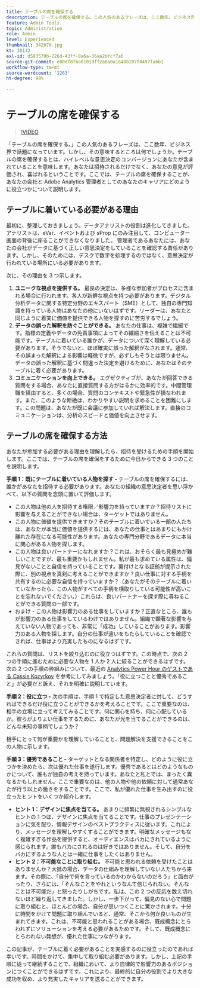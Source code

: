 ```yaml
---
title: テーブルの席を確保する
description: テーブルの席を確保する。この人気のあるフレーズは、ここ数年、ビジネス界で話題になっています。しかし、その意味するところは何でしょうか。テーブルの席を確保するとは、ハイレベルな意思決定のコンバージョンにあなたが含まれていることを意味します。あなたは招待されるだけでなく、あなたの意見が評価され、喜ばれるということです。ここでは、テーブルの席を確保することが、あなたの会社と Adobe Analytics 管理者としてのあなたのキャリアにどのように役立つかについて説明します。
feature: Admin Tools
topic: Administration
role: Admin
level: Experienced
thumbnail: 342070.jpg
kt: 10132
exl-id: d583579b-226d-43ff-8a6a-36aa2bfcf7a6
source-git-commit: e00df8fba0101dff2a8a0a1640b107f0497fabb1
workflow-type: tm+mt
source-wordcount: '1263'
ht-degree: 98%

---
```


# テーブルの席を確保する

>[!VIDEO](https://video.tv.adobe.com/v/342070/?quality=12&learn=on)

「テーブルの席を確保する。」この人気のあるフレーズは、ここ数年、ビジネス界で話題になっています。しかし、その意味するところは何でしょうか。テーブルの席を確保するとは、ハイレベルな意思決定のコンバージョンにあなたが含まれていることを意味します。あなたは招待されるだけでなく、あなたの意見が評価され、喜ばれるということです。ここでは、テーブルの席を確保することが、あなたの会社と Adobe Analytics 管理者としてのあなたのキャリアにどのように役立つかについて説明します。

## テーブルに着いている必要がある理由

最初に、整理しておきましょう。データアナリストの役割は進化してきました。 アナリストは、eVar、イベントおよび sProp にのみ注目して、コンピューター画面の背後に座ることができなくなりました。 管理者であるあなたには、あなたの会社がデータに基づく正しい意思決定をしていることを確認する責任があります。しかし、そのためには、デスクで数字を処理するのではなく、意思決定が行われている場所にいる必要があります。

次に、その理由を 3 つ示します。

1. **ユニークな視点を提供する。** 最良の決定は、多様な参加者がプロセスに含まれる場合に行われます。各人が新鮮な視点を持つ必要があります。デジタル分析データに関する特定分野のエキスパート（SME）として、独自の専門知識を持っている人物はあなたの他にいないはずです。リーダーは、あなたと同じように着実に価値を提供できる人物を探すのに苦労するでしょう。
1. **データの誤った解釈を防ぐことができる。** あなたの仕事は、複雑で繊細です。指標の定義やデータの免責事項によってその繊細さを伝えることは不可能です。テーブルに着いている誰かが、データについて深く理解している必要があります。そうでないと、ほぼ確実に誤った解釈がなされます。通常、その誤まった解釈による影響は軽微ですが、必ずしもそうとは限りません。データの誤った解釈に基づく間違った決定を避けるために、あなたはそのテーブルに着く必要があります。
1. **コミュニケーションを向上できる。** エグゼクティブが、あなたが回答できる質問をする場合、あなたに直接質問する方がはるかに効率的です。中間管理職を経由すると、多くの場合、質問のコンテキストや緊急性が損なわれます。また、このような断絶は、わかりやすい説明を求めることを困難にします。この問題は、あなたが既に会議に参加していれば解決します。直接のコミュニケーションは、分析のスピードと価値を向上させます。

## テーブルの席を確保する方法

あなたが参加する必要がある理由を理解したら、招待を受けるための手順を開始します。ここでは、テーブルの席を確保をするために今日からできる 3 つのことを説明します。

**手順 1：既にテーブルに着いている人物を探す -** テーブルの席を確保するには、誰かがあなたを招待する必要があります。あなたの組織の意思決定者を思い浮かべて、以下の質問を念頭に置いて評価します。

* この人物は他の人を招待する権限／影響力を持っていますか？招待リストに影響を与えることができない場合は、ターゲットではありません。
* この人物に価値を提供できますか？そのテーブルに着いている一部の人たちは、あなたが本当に価値を提供するには、あなたの仕事とはあまりにもかけ離れた存在になる可能性があります。あなたの専門分野であるデータに本当に関心がある人物を探します。
* この人物は良いパートナーになれますか？これは、おそらく最も見極めが難しいことですが、最も重要かもしれません。私が最も求めている属性は、偏見がないことと自信を持っていることです。裏付けとなる証拠が提示された際に、別の視点を真剣に考えることができますか？良い仕事に対する手柄を共有するのに必要な自信を持っていますか？（あなたがそのテーブルに着いていなかったら、この人物がすべての手柄を横取りしている可能性が高いことを忘れないでください。）これらは、良いパートナーを探す際に尋ねることができる質問の一部です。
* おまけ - この人物は影響力のある仕事をしていますか？正直なところ、誰もが影響力のある仕事をしているわけではありません。組織で顕著な影響を与えていない人物であっても、非常に「成功」していることがあります。影響力のある人物を探します。自分の仕事が違いをもたらしていることを確認できれば、仕事はより充実したものになるはずです。

これらの質問は、リストを絞り込むのに役立つはずです。この時点で、次の 2 つの手順に進むために必要な人物を 1 人か 2 人に絞ることができるはずです。次の 2 つの手順の枠組みについて、最近の [Analytics Power Hour のゲストである Cassie Kozyrkov](https://analyticshour.io/2021/12/14/182-making-better-decisions-and-being-useful-with-cassie-kozyrkov/) を参考にしてみましょう。「役に立つことと優秀であること」が必要だと訴え、それを明確に説明しています。

**手順 2：役に立つ -** 次の手順は、手順 1 で特定した意思決定者に対して、どうすればできるだけ役に立つことができるかを考えることです。ここで重要なのは、相手の立場に立って考えてみることです。何に関心を持ち、何に心配しているか。彼らがよりよい仕事をするために、あなたが光を当てることができるのは、どんな未知の事柄でしょうか？

相手にとって何が重要かを理解していることと、問題解決を支援できることをこの人物に示します。

**手順 3：優秀であること -** ターゲットとなる関係者を特定し、どのように役に立つかを決めたら、次は優れた仕事を遂行します。優秀であるとはどのようなものかについて、誰もが独自の考えを持っています。あなたと私とでは、まったく異なるかもしれません。ここで重要なのは、他の人物や他の依頼に対して通常あなたが行う以上の働きをすることです。ここで、私が優れた仕事を生み出すのに役立ったヒントをいくつか紹介します。

* **ヒント 1：デザインに焦点を当てる。** あまりに頻繁に無視されるシンプルなヒントの 1 つは、デザインに焦点を当てることです。仕事のプレゼンテーションに気を配り、情報デザインのベストプラクティスに従います。これにより、メッセージを理解しやすくすることができます。明確なメッセージもなく複雑すぎる作品を提供すると、オーディエンスはバカにされているように感じられます。誰もバカにされるのは好きではありません。そして、自分をバカにするような人とは一緒に仕事をしたくはありません。
* **ヒント 2：不可能なことに取り組む。** 不可能と思われる依頼を受けたことはありませんか？大抵の場合、データの仕組みを理解していない人たちから来ます。その際に、「自分で何を言っているのかわからないのだろう」と面白がったり、さらには、「そんなことをやれというなんて信じられない。そんなことは不可能だ」と怒ったりしがちです。私は、この 2 つの反応を数え切れないほど繰り返してきました。しかし、一歩下がって、偏見のない心で問題に取り組むと、ほとんどの場合、自分が思いつくことに驚かされます。十分に時間をかけて問題に取り組んでいると、通常、そこから何か良いものが生まれてきます。これは、不可能と思われることがある場合、既成概念にとらわれずにソリューションを考える必要があるためです。そして、既成概念にとらわれない発想が、優れた仕事につながります。

この記事が、テーブルに着く必要があることを実感するのに役立ったのであれば幸いです。時間をかけて、集中して取り組む必要があります。しかし、上記の手順に従って継続することで、組織において、より自律的で影響力のあるポジションにつくことができるはずです。これにより、最終的に自分の役割でより大きな成功を収め、より充実したキャリアを送ることができます。
